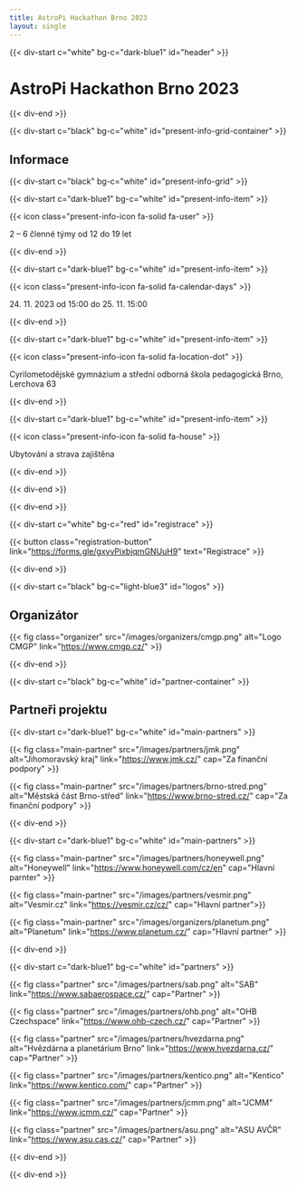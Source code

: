 ```yaml
---
title: AstroPi Hackathon Brno 2023
layout: single
---
```


{{< div-start c="white" bg-c="dark-blue1" id="header" >}}

# AstroPi Hackathon Brno 2023

{{< div-end >}}

{{< div-start c="black" bg-c="white" id="present-info-grid-container" >}}

## Informace

{{< div-start c="black" bg-c="white" id="present-info-grid" >}}

{{< div-start c="dark-blue1" bg-c="white" id="present-info-item" >}}

{{< icon class="present-info-icon fa-solid fa-user" >}}

2 – 6 členné týmy od 12 do 19 let

{{< div-end >}}

{{< div-start c="dark-blue1" bg-c="white" id="present-info-item" >}}

{{< icon class="present-info-icon fa-solid fa-calendar-days" >}}

24\. 11\. 2023 od 15:00 do 25. 11. 15:00

{{< div-end >}}

{{< div-start c="dark-blue1" bg-c="white" id="present-info-item" >}}

{{< icon class="present-info-icon fa-solid fa-location-dot" >}}

Cyrilometodějské gymnázium a střední odborná škola pedagogická Brno, Lerchova 63

{{< div-end >}}

{{< div-start c="dark-blue1" bg-c="white" id="present-info-item" >}}

{{< icon class="present-info-icon fa-solid fa-house" >}}

Ubytování a strava zajištěna

{{< div-end >}}

{{< div-end >}}

{{< div-end >}}

{{< div-start c="white" bg-c="red" id="registrace" >}}

{{< button class="registration-button" link="https://forms.gle/gxyvPixbjqmGNUuH9" text="Registrace" >}}

{{< div-end >}}

{{< div-start c="black" bg-c="light-blue3" id="logos" >}}

## Organizátor

{{< fig class="organizer" src="/images/organizers/cmgp.png" alt="Logo CMGP" link="https://www.cmgp.cz/" >}}

{{< div-end >}}

{{< div-start c="black" bg-c="white" id="partner-container" >}}

## Partneři projektu

{{< div-start c="dark-blue1" bg-c="white" id="main-partners" >}}

{{< fig class="main-partner" src="/images/partners/jmk.png" alt="Jihomoravský kraj" link="https://www.jmk.cz/" cap="Za finanční podpory" >}}

{{< fig class="main-partner" src="/images/partners/brno-stred.png" alt="Městská část Brno-střed" link="https://www.brno-stred.cz/" cap="Za finanční podpory" >}}

{{< div-end >}}

{{< div-start c="dark-blue1" bg-c="white" id="main-partners" >}}

{{< fig class="main-partner" src="/images/partners/honeywell.png" alt="Honeywell" link="https://www.honeywell.com/cz/en" cap="Hlavní parnter" >}}

{{< fig class="main-partner" src="/images/partners/vesmir.png" alt="Vesmir.cz" link="https://vesmir.cz/cz/" cap="Hlavní partner">}}

{{< fig class="main-partner" src="/images/organizers/planetum.png" alt="Planetum" link="https://www.planetum.cz/" cap="Hlavní partner" >}}

{{< div-end >}}

{{< div-start c="dark-blue1" bg-c="white" id="partners" >}}

{{< fig class="partner" src="/images/partners/sab.png" alt="SAB" link="https://www.sabaerospace.cz/" cap="Partner" >}}

{{< fig class="partner" src="/images/partners/ohb.png" alt="OHB Czechspace" link="https://www.ohb-czech.cz/" cap="Partner" >}}

{{< fig class="partner" src="/images/partners/hvezdarna.png" alt="Hvězdárna a planetárium Brno" link="https://www.hvezdarna.cz/" cap="Partner" >}}

{{< fig class="partner" src="/images/partners/kentico.png" alt="Kentico" link="https://www.kentico.com/" cap="Partner" >}}

{{< fig class="partner" src="/images/partners/jcmm.png" alt="JCMM" link="https://www.jcmm.cz/" cap="Partner" >}}

{{< fig class="partner" src="/images/partners/asu.png" alt="ASU AVČR" link="https://www.asu.cas.cz/" cap="Partner" >}}

{{< div-end >}}

{{< div-end >}}